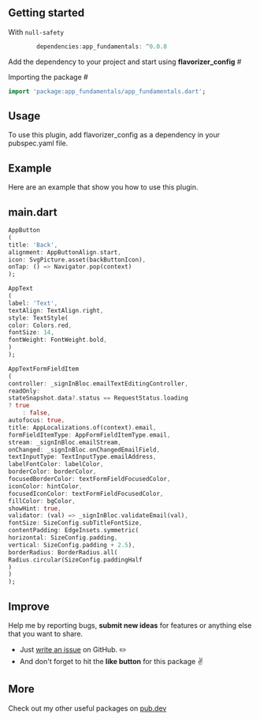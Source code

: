 ## Getting started

With `null-safety`

```dart 
        dependencies:app_fundamentals: ^0.0.8

```

Add the dependency to your project and start using **flavorizer_config** #

Importing the package #

```dart
import 'package:app_fundamentals/app_fundamentals.dart';
```

## Usage

To use this plugin, add flavorizer_config as a dependency in your pubspec.yaml file.

## Example

Here are an example that show you how to use this plugin.

## main.dart

```dart
AppButton
(
title: 'Back',
alignment: AppButtonAlign.start,
icon: SvgPicture.asset(backButtonIcon),
onTap: () => Navigator.pop(context)
);
```

```dart
AppText
(
label: 'Text',
textAlign: TextAlign.right,
style: TextStyle(
color: Colors.red,
fontSize: 14,
fontWeight: FontWeight.bold,
)
);
```

```dart
AppTextFormFieldItem
(
controller: _signInBloc.emailTextEditingController,
readOnly:
stateSnapshot.data?.status == RequestStatus.loading
? true
    : false,
autofocus: true,
title: AppLocalizations.of(context).email,
formFieldItemType: AppFormFieldItemType.email,
stream: _signInBloc.emailStream,
onChanged: _signInBloc.onChangedEmailField,
textInputType: TextInputType.emailAddress,
labelFontColor: labelColor,
borderColor: borderColor,
focusedBorderColor: textFormFieldFocusedColor,
iconColor: hintColor,
focusedIconColor: textFormFieldFocusedColor,
fillColor: bgColor,
showHint: true,
validator: (val) => _signInBloc.validateEmail(val),
fontSize: SizeConfig.subTitleFontSize,
contentPadding: EdgeInsets.symmetric(
horizontal: SizeConfig.padding,
vertical: SizeConfig.padding + 2.5),
borderRadius: BorderRadius.all(
Radius.circular(SizeConfig.paddingHalf
)
)
);
```

## Improve

Help me by reporting bugs, **submit new ideas** for features or anything else that you want to
share.

- Just [write an issue](https://github.com/MohamedGhoneem/app_fundamentals/issues) on GitHub. ✏️
- And don't forget to hit the **like button** for this package ✌️

## More

Check out my other useful packages on [pub.dev](https://pub.dev/publishers/ghoneem.com/packages)

